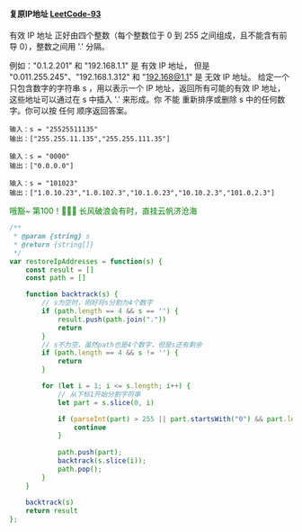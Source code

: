 #### 复原IP地址 [LeetCode-93](https://leetcode.cn/problems/restore-ip-addresses/)
有效 IP 地址 正好由四个整数（每个整数位于 0 到 255 之间组成，且不能含有前导 0），整数之间用 '.' 分隔。

例如："0.1.2.201" 和 "192.168.1.1" 是 有效 IP 地址，
但是 "0.011.255.245"、"192.168.1.312" 和 "192.168@1.1" 是 无效 IP 地址。
给定一个只包含数字的字符串 s ，用以表示一个 IP 地址，返回所有可能的有效 IP 地址，这些地址可以通过在 s 中插入 '.' 来形成。你 不能 重新排序或删除 s 中的任何数字。你可以按 任何 顺序返回答案。

```
输入：s = "25525511135"
输出：["255.255.11.135","255.255.111.35"]
```

```
输入：s = "0000"
输出：["0.0.0.0"]
```

```
输入：s = "101023"
输出：["1.0.10.23","1.0.102.3","10.1.0.23","10.10.2.3","101.0.2.3"]
```
<font color=green>哦豁~ 第100！🎉🎉🎉  长风破浪会有时，直挂云帆济沧海<font>
```js
/**
 * @param {string} s
 * @return {string[]}
 */
var restoreIpAddresses = function(s) {
    const result = []
    const path = []

    function backtrack(s) {
        // s为空时，刚好将s分割为4个数字
        if (path.length == 4 && s == '') {
            result.push(path.join("."))
            return
        }
        // s不为空，虽然path也是4个数字，但是s还有剩余
        if (path.length == 4 && s != '') {
            return
        }

        for (let i = 1; i <= s.length; i++) {
            // 从下标1开始分割字符串
            let part = s.slice(0, i)

            if (parseInt(part) > 255 || part.startsWith("0") && part.length > 1) {
                continue
            }
            
            path.push(part);
            backtrack(s.slice(i));
            path.pop();
        }
    }
    
    backtrack(s)
    return result
};
```

